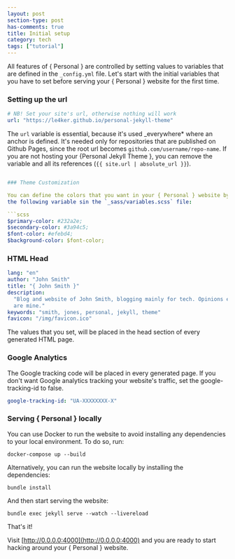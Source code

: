 ```yaml
---
layout: post
section-type: post
has-comments: true
title: Initial setup
category: tech
tags: ["tutorial"]
---
```


All features of { Personal } are controlled by setting values to variables that
are defined in the `_config.yml` file. Let's start with the initial variables
that you have to set before serving your { Personal } website for the first
time.

### Setting up the url

```yaml
# NB! Set your site's url, otherwise nothing will work
url: "https://le4ker.github.io/personal-jekyll-theme"
```

The `url` variable is essential, because it's used \_everywhere\* where an
anchor is defined. It's needed only for repositories that are published on
Github Pages, since the root url becomes `github.com/username/repo-name`. If you
are not hosting your {Personal Jekyll Theme }, you can remove the variable and
all its references (`{{ site.url | absolute_url }}`).

````yaml

### Theme Customization

You can define the colors that you want in your { Personal } website by setting
the following variable sin the `_sass/variables.scss` file:

```scss
$primary-color: #232a2e;
$secondary-color: #3a94c5;
$font-color: #efebd4;
$background-color: $font-color;
````

### HTML Head

```yaml
lang: "en"
author: "John Smith"
title: "{ John Smith }"
description:
  "Blog and website of John Smith, blogging mainly for tech. Opinions expressed
  are mine."
keywords: "smith, jones, personal, jekyll, theme"
favicon: "/img/favicon.ico"
```

The values that you set, will be placed in the head section of every generated
HTML page.

### Google Analytics

The Google tracking code will be placed in every generated page. If you don't
want Google analytics tracking your website's traffic, set the
google-tracking-id to false.

```yaml
google-tracking-id: "UA-XXXXXXXX-X"
```

### Serving { Personal } locally

You can use Docker to run the website to avoid installing any dependencies to
your local environment. To do so, run:

```shell
docker-compose up --build
```

Alternatively, you can run the website locally by installing the dependencies:

```shell
bundle install
```

And then start serving the website:

```shell
bundle exec jekyll serve --watch --livereload
```

That's it!

Visit [http://0.0.0.0:4000](http://0.0.0.0:4000) and you are ready to start
hacking around your { Personal } website.
